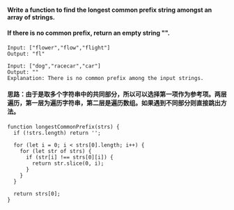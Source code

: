 #### Write a function to find the longest common prefix string amongst an array of strings.

#### If there is no common prefix, return an empty string "".

```
Input: ["flower","flow","flight"]
Output: "fl"
```
```
Input: ["dog","racecar","car"]
Output: ""
Explanation: There is no common prefix among the input strings.
```
#### 思路：由于是取多个字符串中的共同部分，所以可以选择第一项作为参考项。两层遍历，第一层为遍历字符串，第二层是遍历数组。如果遇到不同部分则直接跳出方法。
```
function longestCommonPrefix(strs) {
  if (!strs.length) return '';
  
  for (let i = 0; i < strs[0].length; i++) {
    for (let str of strs) {
      if (str[i] !== strs[0][i]) {
        return str.slice(0, i);
      }
    }
  }
  
  return strs[0];
}
```